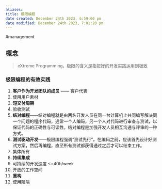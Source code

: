 ```yaml
---
aliases: 
title: 极限编程
date created: December 24th 2023, 6:59:00 pm
date modified: December 24th 2023, 7:01:20 pm
---
```

#management 

## 概念
> eXtreme Programming，极限的含义是指把好的开发实践运用到极致

### 极限编程的有效实践

1. **客户作为开发团队的成员** —— 客户代表
2. 使用用户素材
3. **短交付周期**
4. 验收测试
5. **结对编程**——结对编程就是由两名开发人员在同一台计算机上共同编写解决同一个问题的程序代码，通常一个人编码，另一个人对代码进行审查与测试，以保证代码的正确性与可读性。结对编程是加强开发人员相互沟通与评审的一种方式。
6. **测试驱动开发**——极限编程强调“测试先行”。在编码之前，应该首先设计好测试方案，然后再编程，直至所有测试都获得通过之后才可以结束工作。 
7. 集体所有
8. **持续集成**
9. 可持续的开发速度  <=40h/week
10. 开放的工作空间
11. **重构**
12. 使用隐喻 

